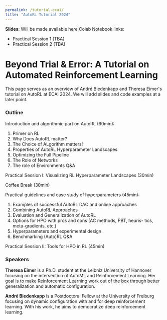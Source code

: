 ```yaml
---
permalink: /tutorial-ecai/
title: "AutoRL Tutorial 2024"
---
```


**Slides**: Will be made available here
Colab Notebook links:
* Practical Session 1 (TBA)
* Practical Session 2 (TBA)


# Beyond Trial & Error: A Tutorial on Automated Reinforcement Learning

This page serves as an overview of André Biedenkapp and Theresa Eimer's tutorial on AutoRL at ECAI 2024. We will add slides and code examples at a later point.

### Outline
Introduction and algorithmic part on AutoRL (60min):
1. Primer on RL
2. Why Does AutoRL matter?
3. The Choice of ALgorithm matters!
5. Properties of AutoRL Hyperparameter Landscapes
6. Optimizing the Full Pipeline
7. The Role of Networks
8. The role of Environments
Q&A

Practical Session I: Visualizing RL Hyperparameter Landscapes (30min)

Coffee Break (30min)

Practical guidelines and case study of hyperparameters (45min):
1. Examples of successful AutoRL DAC and online approaches
2. Combining AutoRL Approaches
3. Evaluation and Generalization of AutoRL
4. Options for HPO with pros and cons (AC methods, PBT, heuris-
tics, meta-gradients, etc.)
5. Hyperparameters and experimental design
6. Benchmarking (Auto)RL
Q&A

Practical Session II: Tools for HPO in RL (45min)


### Speakers
**Theresa Eimer** is a Ph.D. student at the Leibniz University of Hannover focusing on the intersection of AutoML and Reinforcement Learning. Her goal is to make Reinforcement Learning work out of the box through better generalization and automatic configuration.

**André Biedenkapp** is a Postdoctoral Fellow at the University of Freiburg focusing on dynamic configuration with and for deep reinforcement learning.
With his work, he aims to democratize deep reinforcement learning.
